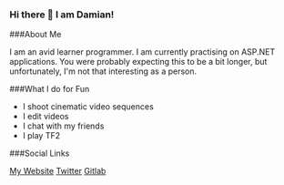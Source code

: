 ### Hi there 👋 I am Damian!

<!--
**dk-raw/dk-raw** is a ✨ _special_ ✨ repository because its `README.md` (this file) appears on your GitHub profile.

Here are some ideas to get you started:

- 🔭 I’m currently working on ...
- 🌱 I’m currently learning ...
- 👯 I’m looking to collaborate on ...
- 🤔 I’m looking for help with ...
- 💬 Ask me about ...
- 📫 How to reach me: ...
- 😄 Pronouns: ...
- ⚡ Fun fact: ...
-->

###About Me

I am an avid learner programmer. I am currently practising on ASP.NET applications. You were probably expecting this to be a bit longer, but unfortunately, I'm not that interesting as a person. 

###What I do for Fun
- I shoot cinematic video sequences
- I edit videos
- I chat with my friends
- I play TF2

###Social Links

[My Website](https://dk-raw.github.io/personal_website/)
[Twitter](https://twitter.com/dkraw2)
[Gitlab](https://gitlab.com/dk.raw)
